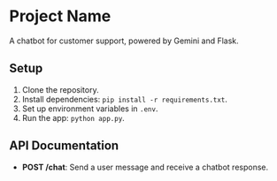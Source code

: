 # Project Name

A chatbot for customer support, powered by Gemini and Flask.

## Setup

1. Clone the repository.
2. Install dependencies: `pip install -r requirements.txt`.
3. Set up environment variables in `.env`.
4. Run the app: `python app.py`.

## API Documentation

- **POST /chat**: Send a user message and receive a chatbot response.

